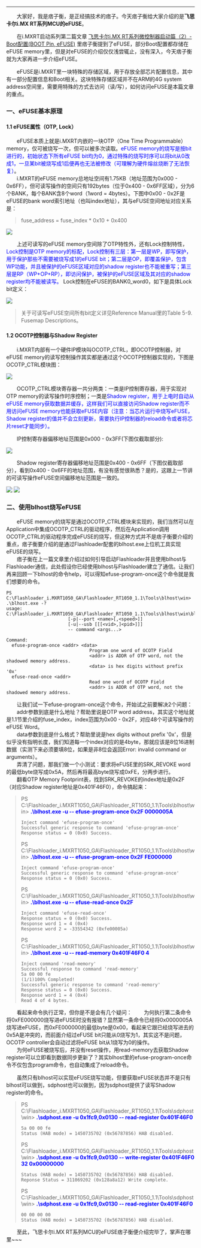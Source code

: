 ----
　　大家好，我是痞子衡，是正经搞技术的痞子。今天痞子衡给大家介绍的是**飞思卡尔i.MX RT系列MCU的eFUSE**。  

　　在i.MXRT启动系列第二篇文章 [飞思卡尔i.MX RT系列微控制器启动篇（2）- Boot配置(BOOT Pin, eFUSE)](http://www.cnblogs.com/henjay724/p/9034563.html) 里痞子衡提到了eFUSE，部分Boot配置都存储在eFUSE memory里，但是对eFUSE的介绍仅仅浅尝辄止，没有深入，今天痞子衡就为大家再进一步介绍eFUSE。  

　　eFUSE是i.MXRT里一块特殊的存储区域，用于存放全部芯片配置信息，其中有一部分配置信息和Boot相关。这块特殊存储区域并不在ARM的4G system address空间里，需要用特殊的方式去访问（读/写），如何访问eFUSE是本篇文章的重点。  

### 一、eFUSE基本原理
#### 1.1 eFUSE属性（OTP, Lock）
　　eFUSE本质上就是i.MXRT内嵌的一块OTP（One Time Programmable） memory，仅可被烧写一次，但可以被多次读取。<font color="Blue">eFUSE memory的烧写是按bit进行的，初始状态下所有eFUSE bit均为0，通过特殊的烧写时序可以将bit从0改成1，一旦某bit被烧写成1后便再也无法被修改（可理解为硬件熔丝烧断了无法恢复）</font>。  
　　i.MXRT的eFUSE memory总地址空间有1.75KB（地址范围为0x000 - 0x6FF），但可读写操作的空间只有192bytes（位于0x400 - 0x6FF区域），分为6个BANK，每个BANK含8个word（1word = 4bytes）。下图中0x00 - 0x2F是eFUSE的bank word索引地址（也叫index地址），其与eFUSE空间地址对应关系是：  
> fuse_address = fuse_index * 0x10 + 0x400  

<img src="http://odox9r8vg.bkt.clouddn.com/image/cnblogs/i.MXRT_Boot_efuse_otp_footprint1.PNG" style="zoom:100%" />

　　上述可读写的eFUSE memory空间除了OTP特性外，还有Lock控制特性，<font color="Blue">Lock控制是OTP memory的标配，Lock控制有三层：第一层是WP，即写保护，用于保护那些不需要被烧写成1的eFUSE bit；第二层是OP，即覆盖保护，包含WP功能，并且被保护的eFUSE区域对应的shadow register也不能被重写；第三层是RP（WP+OP+RP），即访问保护，被保护的eFUSE区域及其对应的shadow register均不能被读写。</font> Lock控制在eFUSE的BANK0_word0，如下是具体Lock bit定义：  

<img src="http://odox9r8vg.bkt.clouddn.com/image/cnblogs/i.MXRT_Boot_efuse_otp_lock_area1.PNG" style="zoom:100%" />

> 关于可读写eFUSE空间所有bit定义详见Reference Manual里的Table 5-9. Fusemap Descriptions。  

#### 1.2 OCOTP控制器与Shadow Register
　　i.MXRT内部有一个硬件IP模块叫OCOTP_CTRL，即OCOTP控制器，对eFUSE memory的读写控制操作其实都是通过这个OCOTP控制器实现的，下图是OCOTP_CTRL模块图：  

<img src="http://odox9r8vg.bkt.clouddn.com/image/cnblogs/i.MXRT_Boot_efuse_ocotp_diagram.PNG" style="zoom:100%" />

　　OCOTP_CTRL模块寄存器一共分两类：一类是IP控制寄存器，用于实现对OTP memory的读写操作时序控制；一类是<font color="Blue">Shadow register，用于上电时自动从eFUSE memory获取数据并缓存，这样我们可以直接访问Shadow register而不用访问eFUSE memory也能获取eFUSE内容（注意：当芯片运行中烧写eFUSE，Shadow register的值并不会立刻更新，需要执行IP控制器的reload命令或者将芯片reset才能同步）。</font>  

　　IP控制寄存器偏移地址范围是0x000 - 0x3FF(下图仅截取部分):  

<img src="http://odox9r8vg.bkt.clouddn.com/image/cnblogs/i.MXRT_Boot_efuse_otp_reg_ctrl.PNG" style="zoom:100%" />

　　Shadow register寄存器偏移地址范围是0x400 - 0x6FF（下图仅截取部分），看到0x400 - 0x6FF的地址范围，有没有感觉很熟悉？是的，这跟上一节讲的可读写操作eFUSE空间偏移地址范围是一致的。  

<img src="http://odox9r8vg.bkt.clouddn.com/image/cnblogs/i.MXRT_Boot_efuse_otp_reg_shadow.PNG" style="zoom:100%" />

<img src="http://odox9r8vg.bkt.clouddn.com/image/cnblogs/i.MXRT_Boot_efuse_otp_reg_shadow_end.PNG" style="zoom:100%" />

### 二、使用blhost烧写eFUSE
　　eFUSE memory的烧写是通过OCOTP_CTRL模块来实现的，我们当然可以在Application中集成OCOTP_CTRL的驱动程序，然后在Application调用OCOTP_CTRL的驱动程序完成eFUSE的烧写，但这种方式并不是痞子衡要介绍的重点，痞子衡要介绍的是通过Flashloader配套的blhost.exe上位机工具实现eFUSE的烧写。  
　　痞子衡在上一篇文章里介绍过如何引导启动Flashloader并且使用blhost与Flashloader通信，此处假设你已经使用blhost与Flashloader建立了通信。让我们再来回顾一下blhost的命令help，可以得知efuse-program-once这个命令就是我们想要的命令。  

```text
PS C:\Flashloader_i.MXRT1050_GA\Flashloader_RT1050_1.1\Tools\blhost\win> .\blhost.exe -?
usage: C:\Flashloader_i.MXRT1050_GA\Flashloader_RT1050_1.1\Tools\blhost\win\blhost.exe
                       [-p|--port <name>[,<speed>]]
                       [-u|--usb [[[<vid>,]<pid>]]]
                       -- command <args...>

Command:
  efuse-program-once <addr> <data>
                               Program one word of OCOTP Field
                               <addr> is ADDR of OTP word, not the shadowed memory address.
                               <data> is hex digits without prefix '0x'
  efuse-read-once <addr>
                               Read one word of OCOTP Field
                               <addr> is ADDR of OTP word, not the shadowed memory address.

```

　　让我们试一下efuse-program-once这个命令，开始试之前要解决2个问题：  
　　addr参数到底是什么地址？帮助里说是OTP word address，其实这个地址就是1.1节里介绍的fuse_index，index范围为0x00 - 0x2F，对应48个可读写操作的eFUSE Word。  
　　data参数到底是什么格式？帮助里说是hex digits without prefix '0x'，但是似乎没有指明长度，我们知道每一个index对应的是4byte，那就应该是8位16进制数据（实测下来必须要填8位，如果是非8位会返回Error: invalid command or arguments）。  
　　弄清了问题，那我们做一个小测试：要求将eFUSE里的SRK_REVOKE word的最低byte烧写成0x5A，然后再将最高byte烧写成0xFE，分两步进行。  
　　翻看OTP Memory Footprint表，找到SRK_REVOKE的index地址是0x2F（对应Shadow register地址是0x401F46F0），命令搞起来：  

> PS C:\Flashloader_i.MXRT1050_GA\Flashloader_RT1050_1.1\Tools\blhost\win> <font style="font-weight:bold;" color="Blue">.\blhost.exe -u -- efuse-program-once 0x2F 0000005A</font>
> ```text
> Inject command 'efuse-program-once'
> Successful generic response to command 'efuse-program-once'
> Response status = 0 (0x0) Success.
> ```
>
> PS C:\Flashloader_i.MXRT1050_GA\Flashloader_RT1050_1.1\Tools\blhost\win> <font style="font-weight:bold;" color="Blue">.\blhost.exe -u -- efuse-program-once 0x2F FE000000</font>
> ```text
> Inject command 'efuse-program-once'
> Successful generic response to command 'efuse-program-once'
> Response status = 0 (0x0) Success.
> ```
> PS C:\Flashloader_i.MXRT1050_GA\Flashloader_RT1050_1.1\Tools\blhost\win> <font style="font-weight:bold;" color="Blue">.\blhost.exe -u -- efuse-read-once 0x2F</font>
> ```text
> Inject command 'efuse-read-once'
> Response status = 0 (0x0) Success.
> Response word 1 = 4 (0x4)
> Response word 2 = -33554342 (0xfe00005a)
> ```
> PS C:\Flashloader_i.MXRT1050_GA\Flashloader_RT1050_1.1\Tools\blhost\win> <font style="font-weight:bold;" color="Blue">.\blhost.exe -u -- read-memory 0x401F46F0 4</font>
> ```text
> Inject command 'read-memory'
> Successful response to command 'read-memory'
> 5a 00 00 fe
> (1/1)100% Completed!
> Successful generic response to command 'read-memory'
> Response status = 0 (0x0) Success.
> Response word 1 = 4 (0x4)
> Read 4 of 4 bytes.
> ```

　　看起来命令执行正常，但你是不是会有几个疑问：
　　为何执行第二条命令将0xFE000000烧写进eFUSE时没有报错？显然第一条命令已经将0x0000005A烧写进eFUSE，而0xFE000000的最低byte是0x00，看起来它跟已经烧写进去的0x5A是冲突的，而前面介绍过eFUSE bit只能从0烧写为1，其实这不是问题，OCOTP controller会自动过滤将eFUSE bit从1烧写为0的操作。  
　　为何eFUSE被烧写后，并没有reset操作，用read-memory去获取Shadow register可以立即看到数据同步更新了？其实blhost里的efuse-program-once命令不仅包含program命令，也自动集成了reload命令。  

　　虽然只有blhost可以实现eFUSE烧写功能，但要获取eFUSE状态并不是只有blhost可以做到，sdphost也可以做到，因为sdphost提供了读写Shadow register的命令。  

> PS C:\Flashloader_i.MXRT1050_GA\Flashloader_RT1050_1.1\Tools\sdphost\win> <font style="font-weight:bold;" color="Blue">.\sdphost.exe -u 0x1fc9,0x0130 -- read-register 0x401F46F0</font>
> ```text
> 5a 00 00 fe
> Status (HAB mode) = 1450735702 (0x56787856) HAB disabled.
> ```
> PS C:\Flashloader_i.MXRT1050_GA\Flashloader_RT1050_1.1\Tools\sdphost\win> <font style="font-weight:bold;" color="Blue">.\sdphost.exe -u 0x1fc9,0x0130 -- write-register 0x401F46F0 32 0x00000000</font>
> ```text
> Status (HAB mode) = 1450735702 (0x56787856) HAB disabled.
> Reponse Status = 311069202 (0x128a8a12) Write complete.
> ```
> PS C:\Flashloader_i.MXRT1050_GA\Flashloader_RT1050_1.1\Tools\sdphost\win> <font style="font-weight:bold;" color="Blue">.\sdphost.exe -u 0x1fc9,0x0130 -- read-register 0x401F46F0</font>
> ```text
> 00 00 00 00
> Status (HAB mode) = 1450735702 (0x56787856) HAB disabled.
> ```

　　至此，飞思卡尔i.MX RT系列MCU的eFUSE痞子衡便介绍完毕了，掌声在哪里~~~ 

